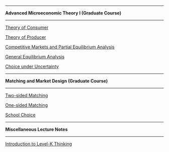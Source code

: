 -----

**Advanced Microeconomic Theory I (Graduate Course)**

-----

[Theory of Consumer]("/Teaching/consumer.pdf")  

[Theory of Producer]("/Teaching/consumer.pdf")  

[Competitive Markets and Partial Equilibrium Analysis]("/Teaching/consumer.pdf")  

[General Equilibrium Analysis]("/Teaching/consumer.pdf")  

[Choice under Uncertainty]("/Teaching/consumer.pdf")	     



-----

**Matching and Market Design (Graduate Course)** 

-----

[Two-sided Matching]("/Teaching/consumer.pdf")  

[One-sided Matching]("/Teaching/consumer.pdf")  

[School Choice]("/Teaching/consumer.pdf")


-----

**Miscellaneous Lecture Notes**

-----

[Introduction to Level-K Thinking]("Teaching/levelk")







